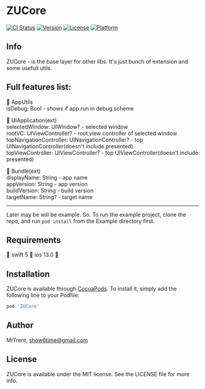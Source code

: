 # ZUCore

[![CI Status](https://img.shields.io/travis/MrTrent/ZUCore.svg?style=flat)](https://travis-ci.org/MrTrent/ZUCore)
[![Version](https://img.shields.io/cocoapods/v/ZUCore.svg?style=flat)](https://cocoapods.org/pods/ZUCore)
[![License](https://img.shields.io/cocoapods/l/ZUCore.svg?style=flat)](https://cocoapods.org/pods/ZUCore)
[![Platform](https://img.shields.io/cocoapods/p/ZUCore.svg?style=flat)](https://cocoapods.org/pods/ZUCore)

## Info

ZUCore - is the base layer for other libs. It's just bunch of extension and some usefull utils.


## Full features list:

:small_orange_diamond: AppUtils    
isDebug: Bool - shows if app run in debug scheme    

:small_orange_diamond: UIApplication(ext)    
selectedWindow: UIWindow? - selected window    
rootVC: UIViewController? - root view controller of selected window    
topNavigationController: UINavigationController? - top UINavigationController(doesn't include presented)    
topViewController: UIViewController? - top UIViewController(doesn't include presented)    

:small_orange_diamond: Bundle(ext)    
displayName: String - app name    
appVersion: String - app version    
buildVersion: String - build version    
targetName: String? - target name    

----

Later may be will be example. 
So. To run the example project, clone the repo, and run `pod install` from the Example directory first.

## Requirements

:small_blue_diamond: swift 5 :small_blue_diamond: ios 13.0 :small_blue_diamond:

## Installation

ZUCore is available through [CocoaPods](https://cocoapods.org). To install
it, simply add the following line to your Podfile:

```ruby
pod 'ZUCore'
```

## Author

MrTrent, show6time@gmail.com

## License

ZUCore is available under the MIT license. See the LICENSE file for more info.
